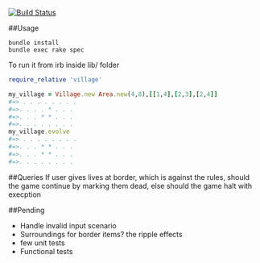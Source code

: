 [![Build Status](https://travis-ci.org/paramadeep/game.svg?branch=master)](https://travis-ci.org/paramadeep/game)

##Usage

```
bundle install
bundle exec rake spec
```

To run it from irb
inside lib/ folder
```ruby
require_relative 'village'

my_village = Village.new Area.new(4,8),[[1,4],[2,3],[2,4]]
#=> . . . . . . . .
#=>. . . . * . . .
#=>. . . * * . . .
#=>. . . . . . . .
my_village.evolve
#=> . . . . . . . .
#=>. . . * * . . .
#=>. . . * * . . .
#=>. . . . . . . .

```


##Queries
If user gives lives at border, which is against the rules, should the game continue by marking them dead, else should the game halt with execption

##Pending
* Handle invalid input scenario
* Surroundings for border items? the ripple effects
* few unit tests 
* Functional tests
